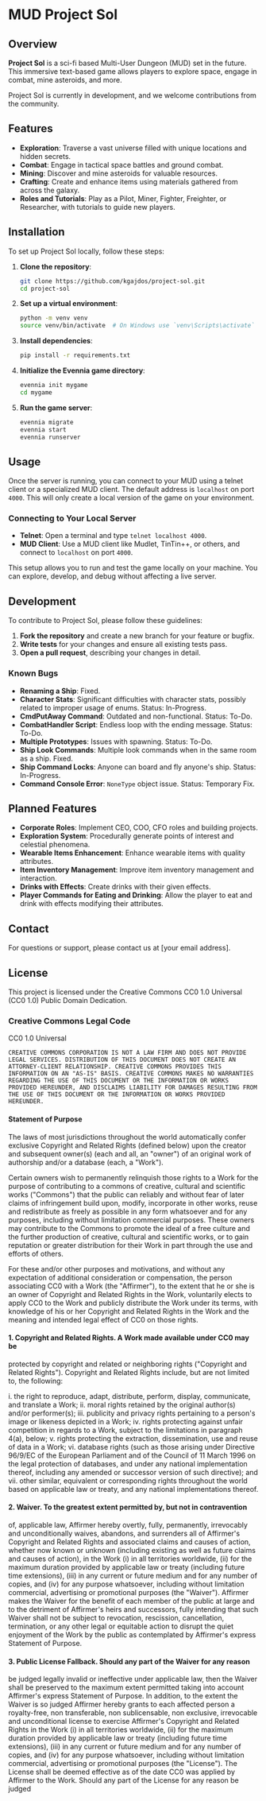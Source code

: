 # MUD Project Sol


## Overview
**Project Sol** is a sci-fi based Multi-User Dungeon (MUD) set in the future. This immersive text-based game allows players to explore space, engage in combat, mine asteroids, and more.

Project Sol is currently in development, and we welcome contributions from the community.

## Features
- **Exploration**: Traverse a vast universe filled with unique locations and hidden secrets.
- **Combat**: Engage in tactical space battles and ground combat.
- **Mining**: Discover and mine asteroids for valuable resources.
- **Crafting**: Create and enhance items using materials gathered from across the galaxy.
- **Roles and Tutorials**: Play as a Pilot, Miner, Fighter, Freighter, or Researcher, with tutorials to guide new players.

## Installation
To set up Project Sol locally, follow these steps:

1. **Clone the repository**:
    ```sh
    git clone https://github.com/kgajdos/project-sol.git
    cd project-sol
    ```

2. **Set up a virtual environment**:
    ```sh
    python -m venv venv
    source venv/bin/activate  # On Windows use `venv\Scripts\activate`
    ```

3. **Install dependencies**:
    ```sh
    pip install -r requirements.txt
    ```

4. **Initialize the Evennia game directory**:
    ```sh
    evennia init mygame
    cd mygame
    ```

5. **Run the game server**:
    ```sh
    evennia migrate
    evennia start
    evennia runserver
    ```

## Usage
Once the server is running, you can connect to your MUD using a telnet client or a specialized MUD client. The default address is `localhost` on port `4000`. This will only create a local version of the game on your environment.

### Connecting to Your Local Server
- **Telnet**: Open a terminal and type `telnet localhost 4000`.
- **MUD Client**: Use a MUD client like Mudlet, TinTin++, or others, and connect to `localhost` on port `4000`.

This setup allows you to run and test the game locally on your machine. You can explore, develop, and debug without affecting a live server.

## Development
To contribute to Project Sol, please follow these guidelines:

1. **Fork the repository** and create a new branch for your feature or bugfix.
2. **Write tests** for your changes and ensure all existing tests pass.
3. **Open a pull request**, describing your changes in detail.

### Known Bugs
- **Renaming a Ship**: Fixed.
- **Character Stats**: Significant difficulties with character stats, possibly related to improper usage of enums. Status: In-Progress.
- **CmdPutAway Command**: Outdated and non-functional. Status: To-Do.
- **CombatHandler Script**: Endless loop with the ending message. Status: To-Do.
- **Multiple Prototypes**: Issues with spawning. Status: To-Do.
- **Ship Look Commands**: Multiple look commands when in the same room as a ship. Fixed.
- **Ship Command Locks**: Anyone can board and fly anyone's ship. Status: In-Progress.
- **Command Console Error**: `NoneType` object issue. Status: Temporary Fix.

## Planned Features
- **Corporate Roles**: Implement CEO, COO, CFO roles and building projects.
- **Exploration System**: Procedurally generate points of interest and celestial phenomena.
- **Wearable Items Enhancement**: Enhance wearable items with quality attributes.
- **Item Inventory Management**: Improve item inventory management and interaction.
- **Drinks with Effects**: Create drinks with their given effects.
- **Player Commands for Eating and Drinking**: Allow the player to eat and drink with effects modifying their attributes.

## Contact
For questions or support, please contact us at [your email address].

## License
This project is licensed under the Creative Commons CC0 1.0 Universal (CC0 1.0) Public Domain Dedication.

### Creative Commons Legal Code

CC0 1.0 Universal

    CREATIVE COMMONS CORPORATION IS NOT A LAW FIRM AND DOES NOT PROVIDE
    LEGAL SERVICES. DISTRIBUTION OF THIS DOCUMENT DOES NOT CREATE AN
    ATTORNEY-CLIENT RELATIONSHIP. CREATIVE COMMONS PROVIDES THIS
    INFORMATION ON AN "AS-IS" BASIS. CREATIVE COMMONS MAKES NO WARRANTIES
    REGARDING THE USE OF THIS DOCUMENT OR THE INFORMATION OR WORKS
    PROVIDED HEREUNDER, AND DISCLAIMS LIABILITY FOR DAMAGES RESULTING FROM
    THE USE OF THIS DOCUMENT OR THE INFORMATION OR WORKS PROVIDED
    HEREUNDER.

#### Statement of Purpose

The laws of most jurisdictions throughout the world automatically confer
exclusive Copyright and Related Rights (defined below) upon the creator
and subsequent owner(s) (each and all, an "owner") of an original work of
authorship and/or a database (each, a "Work").

Certain owners wish to permanently relinquish those rights to a Work for
the purpose of contributing to a commons of creative, cultural and
scientific works ("Commons") that the public can reliably and without fear
of later claims of infringement build upon, modify, incorporate in other
works, reuse and redistribute as freely as possible in any form whatsoever
and for any purposes, including without limitation commercial purposes.
These owners may contribute to the Commons to promote the ideal of a free
culture and the further production of creative, cultural and scientific
works, or to gain reputation or greater distribution for their Work in
part through the use and efforts of others.

For these and/or other purposes and motivations, and without any
expectation of additional consideration or compensation, the person
associating CC0 with a Work (the "Affirmer"), to the extent that he or she
is an owner of Copyright and Related Rights in the Work, voluntarily
elects to apply CC0 to the Work and publicly distribute the Work under its
terms, with knowledge of his or her Copyright and Related Rights in the
Work and the meaning and intended legal effect of CC0 on those rights.

#### 1. Copyright and Related Rights. A Work made available under CC0 may be
protected by copyright and related or neighboring rights ("Copyright and
Related Rights"). Copyright and Related Rights include, but are not
limited to, the following:

  i. the right to reproduce, adapt, distribute, perform, display,
     communicate, and translate a Work;
 ii. moral rights retained by the original author(s) and/or performer(s);
iii. publicity and privacy rights pertaining to a person's image or
     likeness depicted in a Work;
 iv. rights protecting against unfair competition in regards to a Work,
     subject to the limitations in paragraph 4(a), below;
  v. rights protecting the extraction, dissemination, use and reuse of data
     in a Work;
 vi. database rights (such as those arising under Directive 96/9/EC of the
     European Parliament and of the Council of 11 March 1996 on the legal
     protection of databases, and under any national implementation
     thereof, including any amended or successor version of such
     directive); and
vii. other similar, equivalent or corresponding rights throughout the
     world based on applicable law or treaty, and any national
     implementations thereof.

#### 2. Waiver. To the greatest extent permitted by, but not in contravention
of, applicable law, Affirmer hereby overtly, fully, permanently,
irrevocably and unconditionally waives, abandons, and surrenders all of
Affirmer's Copyright and Related Rights and associated claims and causes
of action, whether now known or unknown (including existing as well as
future claims and causes of action), in the Work (i) in all territories
worldwide, (ii) for the maximum duration provided by applicable law or
treaty (including future time extensions), (iii) in any current or future
medium and for any number of copies, and (iv) for any purpose whatsoever,
including without limitation commercial, advertising or promotional
purposes (the "Waiver"). Affirmer makes the Waiver for the benefit of each
member of the public at large and to the detriment of Affirmer's heirs and
successors, fully intending that such Waiver shall not be subject to
revocation, rescission, cancellation, termination, or any other legal or
equitable action to disrupt the quiet enjoyment of the Work by the public
as contemplated by Affirmer's express Statement of Purpose.

#### 3. Public License Fallback. Should any part of the Waiver for any reason
be judged legally invalid or ineffective under applicable law, then the
Waiver shall be preserved to the maximum extent permitted taking into
account Affirmer's express Statement of Purpose. In addition, to the
extent the Waiver is so judged Affirmer hereby grants to each affected
person a royalty-free, non transferable, non sublicensable, non exclusive,
irrevocable and unconditional license to exercise Affirmer's Copyright and
Related Rights in the Work (i) in all territories worldwide, (ii) for the
maximum duration provided by applicable law or treaty (including future
time extensions), (iii) in any current or future medium and for any number
of copies, and (iv) for any purpose whatsoever, including without
limitation commercial, advertising or promotional purposes (the
"License"). The License shall be deemed effective as of the date CC0 was
applied by Affirmer to the Work. Should any part of the License for any
reason be judged

